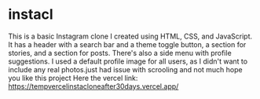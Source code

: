 # instacl
This is a basic Instagram clone I created using HTML, CSS, and JavaScript. It has a header with a search bar and a theme toggle button, a section for stories, and a section for posts. There's also a side menu with profile suggestions. I used a default profile image for all users, as I didn't want to include any real photos.just had issue with scrooling and not much hope you like this project
Here the vercel link: https://tempvercelinstacloneafter30days.vercel.app/
